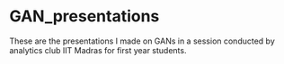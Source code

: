 # GAN_presentations

These are the presentations I made on GANs in a session conducted by analytics club IIT Madras for first year students.
